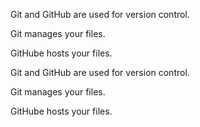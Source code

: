 Git and GitHub are used for version control.


Git manages your files.


GitHube hosts your files.


Git and GitHub are used for version control.



Git manages your files.




GitHube hosts your files.